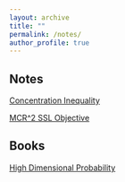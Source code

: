 ```yaml
---
layout: archive
title: ""
permalink: /notes/
author_profile: true
---
```


## Notes

<!-- [Learning Theory](https://yilunkuang.github.io/notes/learning_theory)

[KKT Conditions](https://yilunkuang.github.io/notes/kkt) -->
<!-- + Theory of Constrained Convex Optimization, Support Vector Machines (Standard; Multi-Class and Multi-Kernel), and Examples in Self-Supervised Learning and Spike Neural Networks -->

[Concentration Inequality](https://yilunkuang.github.io/notes/concentration_inequality)

[MCR^2 SSL Objective](https://yilunkuang.github.io/notes/mcr2)

## Books

[High Dimensional Probability](https://yilunkuang.github.io/notes/high_dim_prob)

<!-- [High Dimensional Statistics] -->
<!-- [Linear Algebra and its Applications (Peter Lax)] -->
<!-- [Real Analysis (Folland)] -->

<!-- ## Basic Math -->
<!-- + Measure Theory
+ Abstract and Linear Algebra
+ Statistics -->